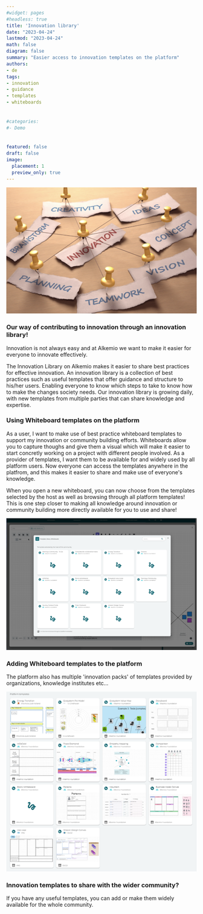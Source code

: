 ```yaml
---
#widget: pages
#headless: true
title: 'Innovation library'
date: "2023-04-24"
lastmod: "2023-04-24"
math: false
diagram: false
summary: "Easier access to innovation templates on the platform"
authors:
- de
tags:
- innovation
- guidance
- templates
- whiteboards


#categories:
#- Demo


featured: false
draft: false
image:
  placement: 1
  preview_only: true
---
```


![](./header.png)

### Our way of contributing to innovation through an innovation library!

Innovation is not always easy and at Alkemio we want to make it easier for everyone to innovate effectively. 

The Innovation Library on Alkemio makes it easier to share best practices for effective innovation. An innovation library is a collection of best practices such as useful templates that offer guidance and structure to his/her users. Enabling everyone to know which steps to take to know how to make the changes society needs. Our innovation library is growing daily, with new templates from multiple parties that can share knowledge and expertise.

### Using Whiteboard templates on the platform
As a user, I want to make use of best practice whiteboard templates to support my innovation or community building efforts. Whiteboards allow you to capture thoughs and give them a visual which will make it easier to start concretly working on a project with different people involved. 
As a provider of templates, I want them to be available for and widely used by all platform users. Now everyone can access the templates anywhere in the platfrom, and this makes it easier to share and make use of everyone's knowledge.

When you open a new whiteboard, you can now choose from the templates selected by the host as well as browsing through all platform templates! This is one step closer to making all knowledge around innovation or community building more directly available for you to use and share!


![](./communitytemplates.png)



### Adding Whiteboard templates to the platform 
The platform also has multiple 'innovation packs' of templates provided by organizations, knowledge institutes etc...

![](./platformtemplates.png)

### Innovation templates to share with the wider community?
If you have any useful templates, you can add or make them widely available for the whole community.

